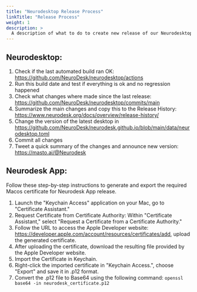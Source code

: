 ```yaml
---
title: "Neurodesktop Release Process"
linkTitle: "Release Process"
weight: 1
description: >
  A description of what to do to create new release of our Neurodesktop
---
```

## Neurodesktop:

1. Check if the last automated build ran OK: https://github.com/NeuroDesk/neurodesktop/actions
2. Run this build date and test if everything is ok and no regression happened
3. Check what changes where made since the last release: https://github.com/NeuroDesk/neurodesktop/commits/main
4. Summarize the main changes and copy this to the Release History: https://www.neurodesk.org/docs/overview/release-history/
5. Change the version of the latest desktop in https://github.com/NeuroDesk/neurodesk.github.io/blob/main/data/neurodesktop.toml
6. Commit all changes
7. Tweet a quick summary of the changes and announce new version: https://masto.ai/@Neurodesk


## Neurodesk App:
Follow these step-by-step instructions to generate and export the required Macos certificate for Neurodesk App release.

1. Launch the "Keychain Access" application on your Mac, go to "Certificate Assistant."
2. Request Certificate from Certificate Authority: Within "Certificate Assistant," select "Request a Certificate from a Certificate Authority."
3. Follow the URL to access the Apple Developer website: https://developer.apple.com/account/resources/certificates/add, upload the generated certificate.
4. After uploading the certificate, download the resulting file provided by the Apple Developer website.
5. Import the Certificate in Keychain.
6. Right-click the imported certificate in "Keychain Access.", choose "Export" and save it in .p12 format.
7. Convert the .p12 file to Base64 using the following command:
`openssl base64 -in neurodesk_certificate.p12`